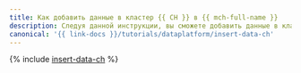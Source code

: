 ```yaml
---
title: Как добавить данные в кластер {{ CH }} в {{ mch-full-name }}
description: Следуя данной инструкции, вы сможете добавить данные в кластер {{ mch-full-name }}.
canonical: '{{ link-docs }}/tutorials/dataplatform/insert-data-ch'
---
```


{% include [insert-data-ch](../../_tutorials/dataplatform/insert-data-ch.md.md) %}